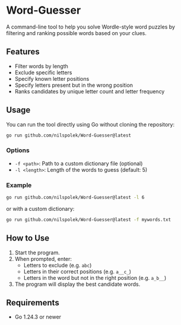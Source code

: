 # Word-Guesser

A command-line tool to help you solve Wordle-style word puzzles by filtering and ranking possible words based on your clues.

## Features

- Filter words by length
- Exclude specific letters
- Specify known letter positions
- Specify letters present but in the wrong position
- Ranks candidates by unique letter count and letter frequency

## Usage

You can run the tool directly using Go without cloning the repository:

```sh
go run github.com/nilspolek/Word-Guesser@latest
```

### Options

- `-f <path>`: Path to a custom dictionary file (optional)
- `-l <length>`: Length of the words to guess (default: 5)

### Example

```sh
go run github.com/nilspolek/Word-Guesser@latest -l 6
```

or with a custom dictionary:

```sh
go run github.com/nilspolek/Word-Guesser@latest -f mywords.txt
```

## How to Use

1. Start the program.
2. When prompted, enter:
   - Letters to exclude (e.g. `abc`)
   - Letters in their correct positions (e.g. `a__c_`)
   - Letters in the word but not in the right position (e.g. `a_b__`)
3. The program will display the best candidate words.

## Requirements

- Go 1.24.3 or newer